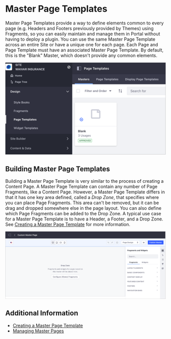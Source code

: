 # Master Page Templates

Master Page Templates provide a way to define elements common to every page (e.g. Headers and Footers previously provided by Themes) using Fragments, so you can easily maintain and manage them in Portal without having to deploy a plugin. You can use the same Master Page Template across an entire Site or have a unique one for each page. Each Page and Page Template must have an associated Master Page Template. By default, this is the "Blank" Master, which doesn't provide any common elements.

![The Blank Master Page Template is the default for Pages, and Page Templates](./master-page-templates/images/01.png)

## Building Master Page Templates

Building a Master Page Template is very similar to the process of creating a Content Page. A Master Page Template can contain any number of Page Fragments, like a Content Page. However, a Master Page Template differs in that it has one key area defined, called a *Drop Zone*, that specifies where you can place Page Fragments. This area can't be removed, but it can be drag and dropped somewhere else in the page layout. You can also define which Page Fragments can be added to the Drop Zone. A typical use case for a Master Page Template is to have a Header, a Footer, and a Drop Zone. See [Creating a Master Page Template](./creating-a-master-page-template.md) for more information.

![A typical use case for a Master Page Template has a Header, a Drop Zone, and a Footer](./master-page-templates/images/02.png)

## Additional Information

- [Creating a Master Page Template](./creating-a-master-page-template.md)
- [Managing Master Pages](./managing-master-pages.md)
